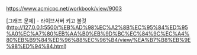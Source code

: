 https://www.acmicpc.net/workbook/view/9003

[그래프 문제] - 라이브서버 키고 볼것
(http://127.0.0.1:5500/%EB%AD%98%EC%A2%8B%EC%95%84%ED%95%A0%EC%A7%80%EB%AA%B0%EB%9D%BC%EC%84%9C%EC%A4%80%EB%B9%84%ED%96%88%EC%96%B4/view/%EA%B7%B8%EB%9E%98%ED%94%84.html)
 